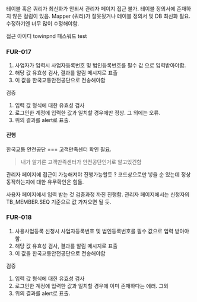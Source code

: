 테이블 혹은 쿼리가 최신화가 안되서 관리자 페이지 접근 불가.
테이블 정의서에 존재하지 않은 컬럼이 있음.
Mapper (쿼리)가 잘못됬거나 테이블 정의서 및 DB 최신화 필요.
수정하기엔 너무 많이 수정해야함.


접근 
아이디 towinpnd
패스워드  test 

### FUR-017
1. 사업자가 입력시 사업자등록번호 및 법인등록번호를 필수 값 으로 입력받아야함.
2. 해당 값 유효성 검사, 결과를 알림 메시지로 표출
3. 이 값을 한국교통안전공단으로 전송해야함

검증
1. 입력 값 형식에 대한 유효성 검사
2. 로그인한 계정에 입력한 값과 일치할 경우에만 정상. 그 외에는 오류.
3. 위의 결과를 alert로 표출.

#### 진행
한국교통 안전공단 === 고객만족센터 확인 필요.
> 내가 알기론 고객만족센터가 안전공단인거로 알고있긴함

관리자 페이지에 접근이 가능해져야 진행가능할듯 ? 
코드상으로만 넣을 순 있는데 정상 동작하는지에 대한 유무확인은 힘듦.

사용자 페이지에서 입력 받는 것 검증과정 까진 진행함.
관리자 페이지에서는 신청자의 TB_MEMBER.SEQ 기준으로 값 가져오면 될 듯.

### FUR-018
1. 사용사업등록 신청시 사업자등록번호 및 법인등록번호를 필수 값으로 입력 받아야함.
2. 해당 값 유효성 검사, 결과를 알림 메시지로 표출
3. 이 값을 한국교통안전공단으로 전송해야함

검증
1. 입력 값 형식에 대한 유효성 검사
2. 로그인한 계정에 입력한 값과 일치할 경우에 이미 존재하다는 에러. 그외
3. 위의 결과를 alert로 표출.
